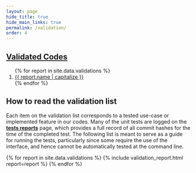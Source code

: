 ```yaml
---
layout: page
hide_title: true
hide_main_links: true
permalink: /validation/
order: 4
---
```


<h2><a style="border-bottom:0;box-shadow:none;" href="/validation/">Validated Codes</a></h2>
<ol>
{% for report in site.data.validations %}
<li><a href="#{{ report.short }}">{{ report.name | capitalize }}</a></li>
{% endfor %}
</ol>

## How to read the validation list

Each item on the validation list corresponds to a tested use-case or implemented feature in our codes. Many of the unit tests are logged on the **[tests reports](/reports)** page, which provides a full record of all commit hashes for the time of the completed test. The following list is meant to serve as a guide for running the tests, particularly since some require the use of the interface, and hence cannot be automatically tested at the command line.

{% for report in site.data.validations %}
{% include validation_report.html report=report %}
{% endfor %}
